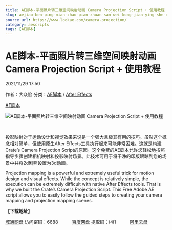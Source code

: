 ```yaml
---
title: AE脚本-平面照片转三维空间映射动画 Camera Projection Script + 使用教程
slug: aejiao-ben-ping-mian-zhao-pian-zhuan-san-wei-kong-jian-ying-she-dong-hua-camera-projection-script-shi-yong-jiao-cheng
source_url: https://www.lookae.com/camera-projection/
category: aescripts
tags: [AE脚本]
---
```

# AE脚本-平面照片转三维空间映射动画 Camera Projection Script + 使用教程

2021/11/29 17:50

作者：大众脸
分类：[AE脚本](https://www.lookae.com/after-effects/aescripts/) / [After Effects](https://www.lookae.com/after-effects/)

[AE脚本](https://www.lookae.com/tag/ae%e8%84%9a%e6%9c%ac/)

![AE脚本-平面照片转三维空间映射动画 Camera Projection Script + 使用教程](https://www.lookae.com/wp-content/uploads/2021/11/Camera-Projection-Script.jpg "AE脚本-平面照片转三维空间映射动画 Camera Projection Script + 使用教程-LookAE.com")

[﻿﻿﻿](https://cloud.video.taobao.com//play/u/705956171/p/1/e/6/t/1/338927173222.mp4)

投影映射对于运动设计和视觉效果来说是一个强大且极其有用的技巧。虽然这个概念相对简单，但使用原生After Effects工具执行起来可能非常困难。这就是构建 Crate’s Camera Projection Script的原因。这个免费的AE脚本允许您轻松地按照指导步骤创建相机映射和投影映射场景。此技术可用于将干净的印版跟踪到您的场景中并将2d剧照设置为3d动画。

Projection mapping is a powerful and extremely useful trick for motion design and visual effects. While the concept is relatively simple, the execution can be extremely difficult with native After Effects tools. That is why we built the Crate’s Camera Projection Script. This Free Adobe AE script allows you to easily follow the guided steps to creating your camera mapping and projection mapping scenes.

**【下载地址】**

[城通网盘](https://url62.ctfile.com/f/680462-523340108-5d8338) 访问密码：6688           [百度网盘](https://pan.baidu.com/s/1GOdUQRpYjRgdMm8bw7bMiw) 提取码：i4i1           [阿里云盘](https://www.aliyundrive.com/s/Fy7h2bo5CkH)
